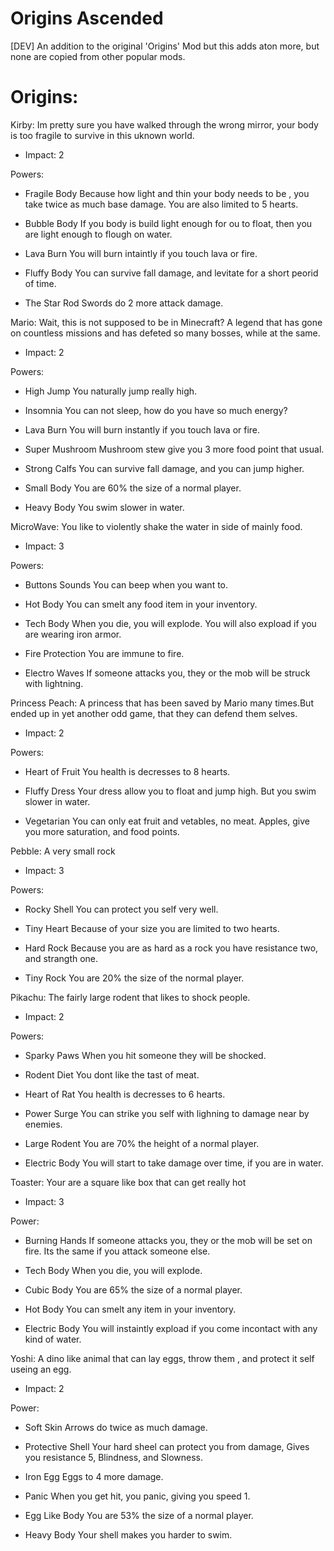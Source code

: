 # Origins Ascended
[DEV] An addition to the original 'Origins' Mod but this adds aton more, but none are copied from other popular mods.

# Origins:
Kirby: 
Im pretty sure you have walked through the wrong mirror, your body is too fragile to survive in this uknown world.
- Impact: 2

Powers:
- Fragile Body
Because how light and thin your body needs to be , you take twice as much base damage. You are also limited to 5 hearts.

- Bubble Body
If you body is build light enough for ou to float, then you are light enough to flough on water.

- Lava Burn
You will burn intaintly if you touch lava or fire.

- Fluffy Body
You can survive fall damage, and levitate for a short peorid of time.

- The Star Rod
Swords do 2 more attack damage.

Mario: 
Wait, this is not supposed to be in Minecraft?
A legend that has gone on countless missions and has defeted so many bosses, while at the same.
- Impact: 2

Powers:
- High Jump 
You naturally jump really high.

- Insomnia
You can not sleep, how do you have so much energy?

- Lava Burn
You will burn instantly if you touch lava or fire.

- Super Mushroom
Mushroom stew give you 3 more food point that usual.

- Strong Calfs 
You can survive fall damage, and you can jump higher.

- Small Body
You are 60% the size of a normal player.

- Heavy Body
You swim slower in water.

MicroWave: 
You like to violently shake the water in side of mainly food.
- Impact: 3

Powers:
- Buttons Sounds
You can beep when you want to.

- Hot Body
You can smelt any food item in your inventory.

- Tech Body
When you die, you will explode. You will also expload if you are wearing iron armor.

- Fire Protection
You are immune to fire.

- Electro Waves
If someone attacks you, they or the mob will be struck with lightning.

Princess Peach: 
A princess that has been saved by Mario many times.But ended up in yet another odd game, that they can defend them selves.
- Impact: 2

Powers:
- Heart of Fruit
You health is decresses to 8 hearts.

- Fluffy Dress
Your dress allow you to float and jump high. But you swim slower in water.

- Vegetarian
You can only eat fruit and vetables, no meat. Apples, give you more saturation, and food points.

Pebble: 
A very small rock
- Impact: 3

Powers:
- Rocky Shell
You can protect you self very well.

- Tiny Heart
Because of your size you are limited to two hearts.

- Hard Rock
Because you are as hard as a rock you have resistance two, and strangth one.

- Tiny Rock
You are 20% the size of the normal player.

Pikachu: 
The fairly large rodent that likes to shock people.
- Impact: 2

Powers:
- Sparky Paws
When you hit someone they will be shocked.

- Rodent Diet
You dont like the tast of meat. 

- Heart of Rat
You health is decresses to 6 hearts.

- Power Surge
You can strike you self with lighning to damage near by enemies.

- Large Rodent
You are 70% the height of a normal player.

- Electric Body
You will start to take damage over time, if you are in water.

Toaster: 
Your are a square like box that can get really hot
- Impact: 3

Power:
- Burning Hands
If someone attacks you, they or the mob will be set on fire. Its the same if you attack someone else.

- Tech Body
When you die, you will explode.

- Cubic Body
You are 65% the size of a normal player.

- Hot Body
You can smelt any item in your inventory.

- Electric Body
You will instaintly expload if you come incontact with any kind of water.

Yoshi: 
A dino like animal that can lay eggs, throw them , and protect it self useing an egg.
- Impact: 2

Power:
- Soft Skin
Arrows do twice as much damage.

- Protective Shell
Your hard sheel can protect you from damage, 
Gives you resistance 5, Blindness, and Slowness.

- Iron Egg
Eggs to 4 more damage.

- Panic
When you get hit, you panic, giving you speed 1.

- Egg Like Body
You are 53% the size of a normal player.

- Heavy Body
Your shell makes you harder to swim.
